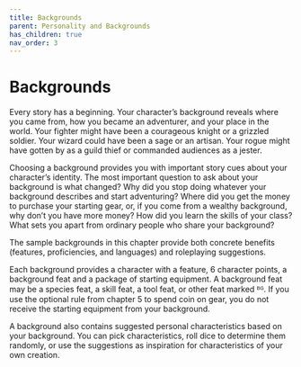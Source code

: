 ```yaml
---
title: Backgrounds
parent: Personality and Backgrounds
has_children: true
nav_order: 3
---
```


# Backgrounds
Every story has a beginning. Your character’s background reveals where you came from, how you became an adventurer, and your place in the world. Your fighter might have been a courageous knight or a grizzled soldier. Your wizard could have been a sage or an artisan. Your rogue might have gotten by as a guild thief or commanded audiences as a jester.

Choosing a background provides you with important story cues about your character’s identity. The most important question to ask about your background is what changed? Why did you stop doing whatever your background describes and start adventuring? Where did you get the money to purchase your starting gear, or, if you come from a wealthy background, why don’t you have more money? How did you learn the skills of your class? What sets you apart from ordinary people who share your background?

The sample backgrounds in this chapter provide both concrete benefits (features, proficiencies, and languages) and roleplaying suggestions.

Each background provides a character with a feature, 6 character points, a background feat and a package of starting equipment. A background feat may be a species feat, a skill feat, a tool feat, or other feat marked ᴮᴳ. If you use the optional rule from chapter 5 to spend coin on gear, you do not receive the starting equipment from your background.

A background also contains suggested personal characteristics based on your background. You can pick characteristics, roll dice to determine them randomly, or use the suggestions as inspiration for characteristics of your own creation.
